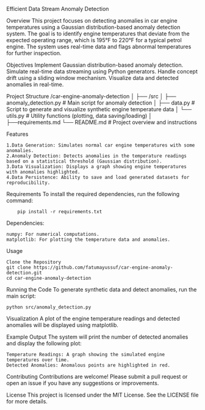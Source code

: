 Efficient Data Stream Anomaly Detection


Overview
This project focuses on detecting anomalies in car engine temperatures using a Gaussian distribution-based anomaly detection system. The goal is to identify engine temperatures that deviate from the expected operating range, which is 195°F to 220°F for a typical petrol engine. The system uses real-time data and flags abnormal temperatures for further inspection.

 Objectives
    Implement Gaussian distribution-based anomaly detection.
    Simulate real-time data streaming using Python generators.
    Handle concept drift using a sliding window mechanism.
    Visualize data and detected anomalies in real-time.

Project Structure
    /car-engine-anomaly-detection
    │
    ├── /src
    │   ├── anomaly_detection.py    # Main script for anomaly detection
    │   ├── data.py                 # Script to generate and visualize synthetic engine temperature data
    │   └── utils.py                # Utility functions (plotting, data saving/loading)
    │
    ├──requirements.md
    └── README.md                   # Project overview and instructions


Features

    1.Data Generation: Simulates normal car engine temperatures with some anomalies.
    2.Anomaly Detection: Detects anomalies in the temperature readings based on a statistical threshold (Gaussian distribution).
    3.Data Visualization: Displays a graph showing engine temperatures with anomalies highlighted.
    4.Data Persistence: Ability to save and load generated datasets for reproducibility.

Requirements
    To install the required dependencies, run the following command:

        pip install -r requirements.txt

Dependencies:

    numpy: For numerical computations.
    matplotlib: For plotting the temperature data and anomalies.

Usage

    Clone the Repository
    git clone https://github.com/fatumayussuf/car-engine-anomaly-detection.git
    cd car-engine-anomaly-detection

 Running the Code
    To generate synthetic data and detect anomalies, run the main script:

    python src/anomaly_detection.py

 Visualization
    A plot of the engine temperature readings and detected anomalies will be displayed using matplotlib. 

Example Output
    The system will print the number of detected anomalies and display the following plot:

    Temperature Readings: A graph showing the simulated engine temperatures over time.
    Detected Anomalies: Anomalous points are highlighted in red.

Contributing
    Contributions are welcome! Please submit a pull request or open an issue if you have any suggestions or improvements.

License
    This project is licensed under the MIT License. See the LICENSE file for more details.